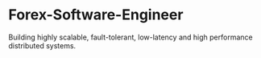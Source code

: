 # Forex-Software-Engineer
Building highly scalable, fault-tolerant, low-latency and high performance distributed systems.
